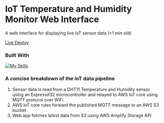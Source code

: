 # IoT Temperature and Humidity Monitor Web Interface
A web interface for displaying live IoT sensor data (<1 min old)

[Live Deploy](https://master.d3tgy8y41907fm.amplifyapp.com/)
### Built With
[![My Skills](https://skillicons.dev/icons?i=react,tailwind,aws)](https://skillicons.dev)

### A concise breakdown of the IoT data pipeline
1. Sensor data is read from a DHT11 Temperature and Humidity sensor using an Espressif32 microcontroller and relayed to AWS IoT core using MQTT protocol over WiFi.
2. AWS IoT core rules forward the published MQTT message to an AWS S3 bucket
3. Web app fetches latest data from S3 using AWS Amplify Storage API
